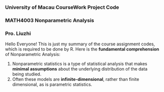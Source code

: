 ### University of Macau CourseWork Project Code
### MATH4003 Nonparametric Analysis
### Pro. Liuzhi

Hello Everyone!
This is just my summary of the course assignment codes, which is required to be done by R.
Here is the **fundamental comprehension** of Nonparametric Analysis:
1. Nonparametric statistics is a type of statistical analysis that makes **minimal assumptions** about the underlying distribution of the data being studied.
2. Often these models are **infinite-dimensional**, rather than finite dimensional, as is parametric statistics.

